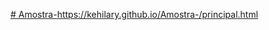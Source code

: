 [# Amostra-](https://kehilary.github.io/Amostra-/)https://kehilary.github.io/Amostra-/principal.html
